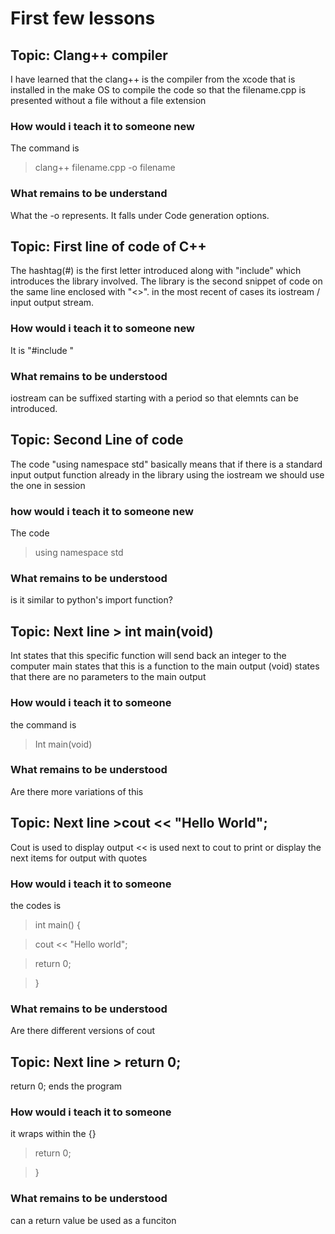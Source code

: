 # First few lessons

## Topic: Clang++ compiler
I have learned that the clang++ is the compiler from the xcode that is installed in the make OS to compile the code so that the filename.cpp is presented without a file without a file extension

### How would i teach it to someone new
The command is 
>clang++ filename.cpp -o filename

### What remains to be understand 
What the -o represents. It falls under Code generation options.

## Topic: First line of code of C++ 
The hashtag(#) is the first letter introduced along with "include" which introduces the library involved. The library is the second snippet of code on the same line enclosed with "<>". in the most recent of cases its iostream / input output stream.

### How would i teach it to someone new
It is "#include <iostream>"

### What remains to be understood 
iostream can be suffixed starting with a period so that elemnts can be introduced.

## Topic: Second Line of code
The code "using namespace std" basically means that if there is a standard input output function already in the library using the iostream we should use the one in session

### how would i teach it to someone new
The code
>using namespace std

### What remains to be understood
is it similar to python's import function?

## Topic: Next line > int main(void)
Int states that this specific function will send back an integer to the computer
main states that this is a function to the main output
(void) states that there are no parameters to the main output

### How would i teach it to someone
the command is
>Int main(void)

### What remains to be understood
Are there more variations of this

## Topic: Next line >cout << "Hello World";
Cout is used to display output
<< is used next to cout to print or display the next items for output with quotes

### How would i teach it to someone
the codes is 
>int main() {

>cout << "Hello world";    

>return 0;

>}

### What remains to be understood
Are there different versions of cout

## Topic: Next line > return 0;
return 0; ends the program

### How would i teach it to someone
it wraps within the {}

> return 0;

>}

### What remains to be understood
can a return value be used as a funciton